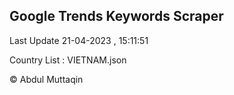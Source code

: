 

## Google Trends Keywords Scraper 
 
Last Update 21-04-2023 , 15:11:51

Country List :
VIETNAM.json



© Abdul Muttaqin 
